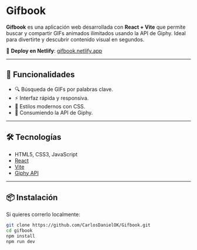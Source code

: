 # Gifbook

**Gifbook** es una aplicación web desarrollada con **React + Vite** que permite buscar y compartir GIFs animados ilimitados usando la API de Giphy. Ideal para divertirte y descubrir contenido visual en segundos.

🔗 **Deploy en Netlify**: [gifbook.netlify.app](https://gifbook.netlify.app)

---

## 🚀 Funcionalidades

- 🔍 Búsqueda de GIFs por palabras clave.
- ⚡️ Interfaz rápida y responsiva.
- 🌟 Estilos modernos con CSS.
- 🔧 Consumiendo la API de Giphy.

---

## 🛠️ Tecnologías

- HTML5, CSS3, JavaScript
- [React](https://reactjs.org/)
- [Vite](https://vitejs.dev/)
- [Giphy API](https://developers.giphy.com/)

---

## 📦 Instalación

Si quieres correrlo localmente:

```bash
git clone https://github.com/CarlosDanielOK/Gifbook.git
cd gifbook
npm install
npm run dev
